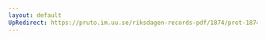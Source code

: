 ```yaml
---
layout: default
UpRedirect: https://pruto.im.uu.se/riksdagen-records-pdf/1874/prot-1874--fk--225/prot-1874--fk--225_070.pdf
---
```

